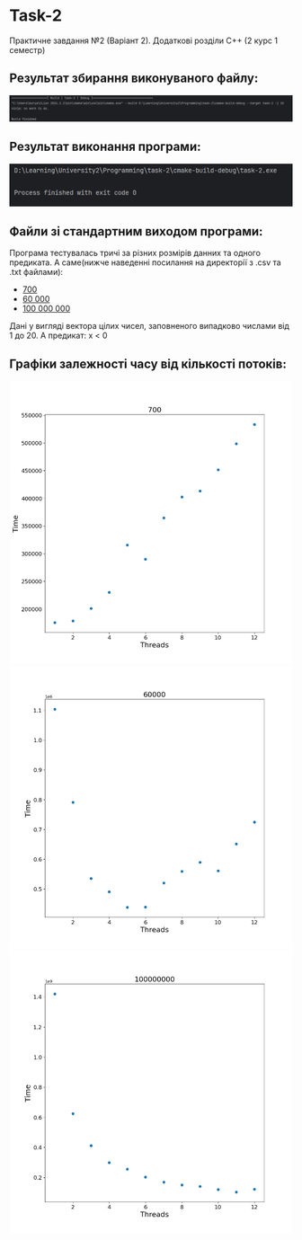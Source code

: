 <h1>Task-2</h1>
<p>Практичне завдання №2 (Варіант 2). Додаткові розділи C++ (2 курс 1 семестр)</p>

<h2>Результат збирання виконуваного файлу:</h2>
<img src="https://github.com/umunevich/task-2/blob/master/Results/Build.png"/>

<h2>Результат виконання програми:</h2>
<img src="https://github.com/umunevich/task-2/blob/master/Results/Execute.png"/>

<h2>Файли зі стандартним виходом програми:</h2>
<p>Програма тестувалась тричі за різних розмірів данних та одного предиката. А саме(нижче наведенні посилання на директорії з .csv та .txt файлами):</p>
<ul>
  <a href = "https://github.com/umunevich/task-2/tree/master/Results/Test1"><li>700</li></a>
  <a href = "https://github.com/umunevich/task-2/tree/master/Results/Test2"><li>60 000</li></a>
  <a href = "https://github.com/umunevich/task-2/tree/master/Results/Test3"><li>100 000 000</li></a>
</ul>
<p>Дані у вигляді вектора цілих чисел, заповненого випадково числами від 1 до 20. А предикат: x < 0</p>
<h2>Графіки залежності часу від кількості потоків:</h2>
<img src="https://github.com/umunevich/task-2/blob/master/Results/Test1/700.png"/>
<img src="https://github.com/umunevich/task-2/blob/master/Results/Test2/60000.png"/>
<img src="https://github.com/umunevich/task-2/blob/master/Results/Test3/100000000.png"/>
